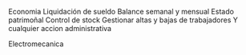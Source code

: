 Economia
Liquidación de sueldo
Balance semanal y mensual
Estado patrimoñal
Control de stock
Gestionar altas y bajas de trabajadores
Y cualquier accion administrativa

Electromecanica
